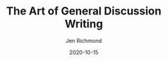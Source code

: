 ---
author: Jen Richmond
categories:
- workshop
- writing
date: "2020-10-15"
date_end: "2020-10-15"
draft: false
event: UNSW Psychology Honours
excerpt: Here is a talk I gave for UNSW Honours students about writing their honours general discussion. 
featured: true
layout: single
links:
- icon: door-open
  icon_pack: fas
  name: slides
  url: https://jennyslides.netlify.app/gd/#/title-slide
- icon: github
  icon_pack: fab
  name: code
  url: https://github.com/jenrichmond/slides/tree/master/gd
location: Sydney, Australia
show_post_time: false
subtitle: 
title: The Art of General Discussion Writing
---